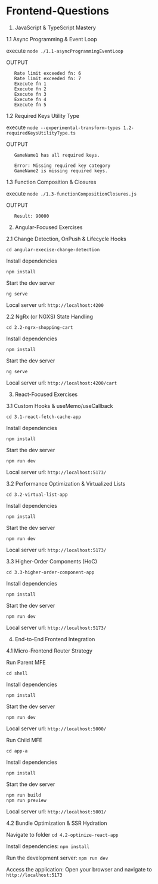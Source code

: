 # Frontend-Questions

1. JavaScript & TypeScript Mastery

1.1 Async Programming & Event Loop

execute `node ./1.1-asyncProgrammingEventLoop`

OUTPUT

```
   Rate limit exceeded fn: 6
   Rate limit exceeded fn: 7
   Execute fn 1
   Execute fn 2
   Execute fn 3
   Execute fn 4
   Execute fn 5
```

1.2 Required Keys Utility Type

execute `node --experimental-transform-types 1.2-requiredKeysUtilityType.ts`

OUTPUT

```
   GameName1 has all required keys.

   Error: Missing required key category
   GameName2 is missing required keys.
```

1.3 Function Composition & Closures

execute `node ./1.3-functionCompositionClosures.js`

OUTPUT

```
   Result: 90000
```

2. Angular-Focused Exercises

2.1 Change Detection, OnPush & Lifecycle Hooks

`cd angular-execise-change-detection`

Install dependencies

`npm install`

Start the dev server

`ng serve`

Local server url: `http://localhost:4200`

2.2 NgRx (or NGXS) State Handling

`cd 2.2-ngrx-shopping-cart`

Install dependencies

`npm install`

Start the dev server

`ng serve`

Local server url: `http://localhost:4200/cart`

3. React-Focused Exercises

3.1 Custom Hooks & useMemo/useCallback

`cd 3.1-react-fetch-cache-app`

Install dependencies

`npm install`

Start the dev server

`npm run dev`

Local server url: `http://localhost:5173/`

3.2 Performance Optimization & Virtualized Lists

`cd 3.2-virtual-list-app`

Install dependencies

`npm install`

Start the dev server

`npm run dev`

Local server url: `http://localhost:5173/`

3.3 Higher-Order Components (HoC)

`cd 3.3-higher-order-component-app`

Install dependencies

`npm install`

Start the dev server

`npm run dev`

Local server url: `http://localhost:5173/`

4. End-to-End Frontend Integration

4.1 Micro-Frontend Router Strategy

Run Parent MFE

`cd shell`

Install dependencies

`npm install`

Start the dev server

`npm run dev`

Local server url: `http://localhost:5000/`

Run Child MFE

`cd app-a`

Install dependencies

`npm install`

Start the dev server

```
npm run build
npm run preview
```

Local server url: `http://localhost:5001/`

4.2 Bundle Optimization &amp; SSR Hydration

Navigate to folder
`cd 4.2-optinize-react-app`

Install dependencies:
`npm install`

Run the development server:
`npm run dev`

Access the application:
Open your browser and navigate to `http://localhost:5173`
